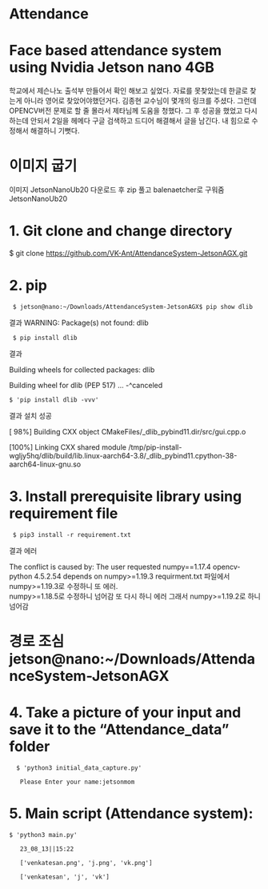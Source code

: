 # Attendance
# Face based attendance system using Nvidia Jetson nano 4GB
학교에서 제슨나노 출석부 만들어서 확인 해보고 싶었다.
자료를 못찾았는데 한글로 찾는게 아니라 영어로 찾았어야했던거다.
김종현 교수님이 몇개의 링크를 주셨다.
그런데 OPENCV버전 문제로 할 줄 몰라서 제타님께 도움을 청했다. 
그 후 성공을 했었고 다시 하는데 안되서 2일을 헤메다 구글 검색하고 드디어 해결해서 글을 남긴다.
내 힘으로 수정해서 해결하니 기뻣다.

#  이미지 굽기
이미지 JetsonNanoUb20 다운로드 후 zip 풀고 balenaetcher로 구워줌JetsonNanoUb20

# 1. Git clone and change directory
  
   $ git clone https://github.com/VK-Ant/AttendanceSystem-JetsonAGX.git

# 2. pip
   
     $ jetson@nano:~/Downloads/AttendanceSystem-JetsonAGX$ pip show dlib  

   결과 WARNING: Package(s) not found: dlib

     $ pip install dlib

   결과
  
   Building wheels for collected packages: dlib
  
   Building wheel for dlib (PEP 517) ... -^canceled
  
    $ 'pip install dlib -vvv' 

  결과 설치 성공 

  [ 98%] Building CXX object CMakeFiles/_dlib_pybind11.dir/src/gui.cpp.o

  [100%] Linking CXX shared module /tmp/pip-install-wgljy5hq/dlib/build/lib.linux-aarch64-3.8/_dlib_pybind11.cpython-38-aarch64-linux-gnu.so
  
# 3. Install prerequisite library using requirement file
   
     $ pip3 install -r requirement.txt
   
  결과 에러
   
The conflict is caused by:
The user requested numpy==1.17.4
opencv-python 4.5.2.54 depends on numpy>=1.19.3
requirment.txt 파일에서  numpy>=1.19.3로 수정하니 또 에러.  
numpy>=1.18.5로 수정하니 넘어감
또 다시 하니 에러 그래서 numpy>=1.19.2로 하니 넘어감

  # 경로 조심 jetson@nano:~/Downloads/AttendanceSystem-JetsonAGX

  # 4. Take a picture of your input and save it to the “Attendance_data” folder
     
      $ 'python3 initial_data_capture.py'
      
       Please Enter your name:jetsonmom
     
     
# 5. Main script (Attendance system):
   
    $ 'python3 main.py'
   
       23_08_13||15:22
   
       ['venkatesan.png', 'j.png', 'vk.png']
   
       ['venkatesan', 'j', 'vk']




